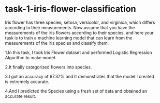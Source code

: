 # task-1-iris-flower-classification
Iris flower has three species; setosa, versicolor, and virginica, which differs according to their measurements. Now assume that you have the measurements of the iris flowers according to their species, and here your task is to train a machine learning model that can learn from the measurements of the iris species and classify them.

1.In this task, I took Iris Flower dataset and performed Logistic Regression Algorithm to make model.

2.It finally categorized flowers into species.

3.I got an accuracy of 97.37% and It demonstrates that the model I created is extremely accurate.

4.And I predicted the Species using a fresh set of data and obtained an accurate result.
